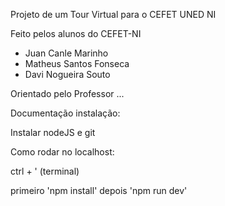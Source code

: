 Projeto de um Tour Virtual para o CEFET UNED NI

Feito pelos alunos do CEFET-NI

- Juan Canle Marinho
- Matheus Santos Fonseca
- Davi Nogueira Souto

Orientado pelo Professor ...

Documentação instalação:

Instalar nodeJS e git

Como rodar no localhost:

ctrl + ' (terminal)

primeiro 'npm install' depois 'npm run dev'
